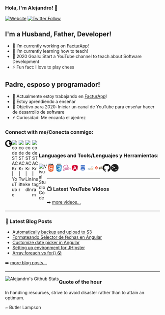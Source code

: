 ### Hola, I'm Alejandro! 👋

[![Website](https://img.shields.io/website?label=facturapp.com&style=for-the-badge&url=https%3A%2F%2Ffacturapp.com)](https://facturapp.com)
[![Twitter Follow](https://img.shields.io/twitter/follow/amatosg?color=1DA1F2&logo=twitter&style=for-the-badge)](https://twitter.com/intent/follow?original_referer=https%3A%2F%2Fgithub.com%2Famatosg&screen_name=amatosg)

## I'm a Husband, Father, Developer!

- 🔭 I’m currently working on [FacturApp][website]!
- 🌱 I’m currently learning how to teach!
- 🎥 2020 Goals: Start a YouTube channel to teach about Software Development
- ⚡ Fun fact: I love to play chess

## Padre, esposo y programador!

- 🔭 Actualmente estoy trabajando en [FacturApp][website]!
- 🌱 Estoy aprendiendo a enseñar
- 🎥 Objetivo para 2020: Iniciar un canal de YouTube para enseñar hacer de desarrollo de software
- ⚡ Curiosidad: Me encanta el ajedrez

### Connect with me/Conecta conmigo:

[<img align="left" alt="facturapp.com" width="22px" src="https://raw.githubusercontent.com/iconic/open-iconic/master/svg/globe.svg" />][website]
[<img align="left" alt="codeSTACKr | YouTube" width="22px" src="https://cdn.jsdelivr.net/npm/simple-icons@v3/icons/youtube.svg" />][youtube]
[<img align="left" alt="codeSTACKr | Twitter" width="22px" src="https://cdn.jsdelivr.net/npm/simple-icons@v3/icons/twitter.svg" />][twitter]
[<img align="left" alt="codeSTACKr | LinkedIn" width="22px" src="https://cdn.jsdelivr.net/npm/simple-icons@v3/icons/linkedin.svg" />][linkedin]
[<img align="left" alt="codeSTACKr | Instagram" width="22px" src="https://cdn.jsdelivr.net/npm/simple-icons@v3/icons/instagram.svg" />][instagram]

<br />

### Languages and Tools/Lenguajes y Herramientas:

[<img align="left" alt="Visual Studio Code" width="26px" src="https://images-wixmp-ed30a86b8c4ca887773594c2.wixmp.com/f/9b5e7dcc-db45-4acb-8078-4f1e40191fe1/dbfye6x-ee5cf816-da93-4428-8cc6-e388e0b45136.png?token=eyJ0eXAiOiJKV1QiLCJhbGciOiJIUzI1NiJ9.eyJzdWIiOiJ1cm46YXBwOiIsImlzcyI6InVybjphcHA6Iiwib2JqIjpbW3sicGF0aCI6IlwvZlwvOWI1ZTdkY2MtZGI0NS00YWNiLTgwNzgtNGYxZTQwMTkxZmUxXC9kYmZ5ZTZ4LWVlNWNmODE2LWRhOTMtNDQyOC04Y2M2LWUzODhlMGI0NTEzNi5wbmcifV1dLCJhdWQiOlsidXJuOnNlcnZpY2U6ZmlsZS5kb3dubG9hZCJdfQ._0zGB33NIE1jhC583GLDwygXr5jsMVwfCaEtBWtWNt0" />][webdevplaylist]

[<img align="left" alt="HTML5" width="26px" src="https://raw.githubusercontent.com/github/explore/80688e429a7d4ef2fca1e82350fe8e3517d3494d/topics/html/html.png" />][webdevplaylist]
[<img align="left" alt="CSS3" width="26px" src="https://raw.githubusercontent.com/github/explore/80688e429a7d4ef2fca1e82350fe8e3517d3494d/topics/css/css.png" />][webdevplaylist]
[<img align="left" alt="Sass" width="26px" src="https://raw.githubusercontent.com/github/explore/80688e429a7d4ef2fca1e82350fe8e3517d3494d/topics/sass/sass.png" />][webdevplaylist]
[<img align="left" alt="Angular" width="26px" src="https://raw.githubusercontent.com/github/explore/80688e429a7d4ef2fca1e82350fe8e3517d3494d/topics/angular/angular.png" />][webdevplaylist]
[<img align="left" alt="SQL" width="26px" src="https://raw.githubusercontent.com/github/explore/80688e429a7d4ef2fca1e82350fe8e3517d3494d/topics/sql/sql.png" />][webdevplaylist]
[<img align="left" alt="MySQL" width="26px" src="https://raw.githubusercontent.com/github/explore/80688e429a7d4ef2fca1e82350fe8e3517d3494d/topics/mysql/mysql.png" />][webdevplaylist]
[<img align="left" alt="Git" width="26px" src="https://raw.githubusercontent.com/github/explore/80688e429a7d4ef2fca1e82350fe8e3517d3494d/topics/git/git.png" />][webdevplaylist]
[<img align="left" alt="GitHub" width="26px" src="https://raw.githubusercontent.com/github/explore/78df643247d429f6cc873026c0622819ad797942/topics/github/github.png" />][webdevplaylist]
[<img align="left" alt="Terminal" width="26px" src="https://raw.githubusercontent.com/github/explore/80688e429a7d4ef2fca1e82350fe8e3517d3494d/topics/terminal/terminal.png" />][webdevplaylist]

<br />
<br />

---

### 📺 Latest YouTube Videos

<!-- YOUTUBE:START -->
<!-- YOUTUBE:END -->

➡️ [more videos...](https://youtube.com/codestackr)

---

### 📕 Latest Blog Posts

<!-- BLOG-POST-LIST:START -->
- [Automatically backup and upload to S3](https://dev.to/amatosg/automatically-backup-and-upload-to-s3-4j2p)
- [Formateando Selector de fechas en Angular](https://dev.to/amatosg/formateando-selector-de-fechas-en-angular-3p8i)
- [Customize date picker in Angular](https://dev.to/amatosg/customize-date-picker-in-angular-4323)
- [Setting up environment for JHIpster](https://dev.to/amatosg/setting-up-environment-for-jhipster-3ccb)
- [Array.foreach vs for() 😰](https://dev.to/amatosg/arrayforeach-vs-for-4l47)
<!-- BLOG-POST-LIST:END -->

➡️ [more blog posts...](https://codestackr.com)

---

  <img align="left" alt="Alejandro's Github Stats" src="https://github-readme-stats.codestackr.vercel.app/api?username=amatosg&show_icons=true&hide_border=true" />

### Quote of the hour

In handling resources, strive to avoid disaster rather than to attain an optimum.

~ Butler Lampson


[website]: https://facturapp.com
[twitter]: https://twitter.com/amatosg
[youtube]: https://www.youtube.com/channel/UCFnHLEfNlX3cD6RFgWWTcGA
[instagram]: https://instagram.com/amatosg
[linkedin]: https://www.linkedin.com/in/alejandromatos/
[webdevplaylist]: https://www.youtube.com/playlist?list=PLqwkH0ClDcaxTGPBYuObnopjycy_v3mUO